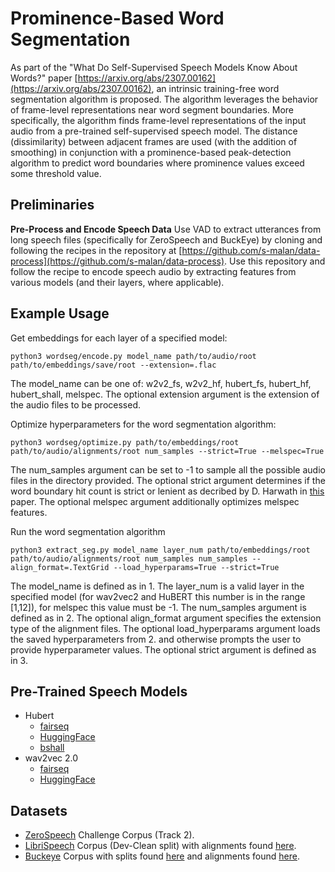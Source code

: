 # Prominence-Based Word Segmentation

As part of the "What Do Self-Supervised Speech Models Know About Words?" paper [https://arxiv.org/abs/2307.00162](https://arxiv.org/abs/2307.00162), an intrinsic training-free word segmentation algorithm is proposed. The algorithm leverages the behavior of frame-level representations near word segment boundaries. More specifically, the algorithm finds frame-level representations of the input audio from a pre-trained self-supervised speech model. The distance (dissimilarity) between adjacent frames are used (with the addition of smoothing) in conjunction with a prominence-based peak-detection algorithm to predict word boundaries where prominence values exceed some threshold value.

## Preliminaries

**Pre-Process and Encode Speech Data**
Use VAD to extract utterances from long speech files (specifically for ZeroSpeech and BuckEye) by cloning and following the recipes in the repository at [https://github.com/s-malan/data-process](https://github.com/s-malan/data-process).
Use this repository and follow the recipe to encode speech audio by extracting features from various models (and their layers, where applicable).

## Example Usage

Get embeddings for each layer of a specified model:

    python3 wordseg/encode.py model_name path/to/audio/root path/to/embeddings/save/root --extension=.flac

The model_name can be one of: w2v2_fs, w2v2_hf, hubert_fs, hubert_hf, hubert_shall, melspec. The optional extension argument is the extension of the audio files to be processed.

Optimize hyperparameters for the word segmentation algorithm:

    python3 wordseg/optimize.py path/to/embeddings/root path/to/audio/alignments/root num_samples --strict=True --melspec=True

The num_samples argument can be set to -1 to sample all the possible audio files in the directory provided. The optional strict argument determines if the word boundary hit count is strict or lenient as decribed by D. Harwath in [this](https://ieeexplore.ieee.org/abstract/document/10022827) paper. The optional melspec argument additionally optimizes melspec features.

Run the word segmentation algorithm

    python3 extract_seg.py model_name layer_num path/to/embeddings/root path/to/audio/alignments/root num_samples num_samples --align_format=.TextGrid --load_hyperparams=True --strict=True

The model_name is defined as in 1. The layer_num is a valid layer in the specified model (for wav2vec2 and HuBERT this number is in the range [1,12]), for melspec this value must be -1. The num_samples argument is defined as in 2. The optional align_format argument specifies the extension type of the alignment files. The optional load_hyperparams argument loads the saved hyperparameters from 2. and otherwise prompts the user to provide hyperparameter values. The optional strict argument is defined as in 3.

## Pre-Trained Speech Models

- Hubert
  - [fairseq](https://github.com/facebookresearch/fairseq/tree/main/examples/hubert)
  - [HuggingFace](https://huggingface.co/docs/transformers/en/model_doc/hubert)
  - [bshall](https://github.com/bshall/hubert/tree/main)
- wav2vec 2.0
  - [fairseq](https://github.com/facebookresearch/fairseq/tree/main/examples/wav2vec)
  - [HuggingFace](https://huggingface.co/docs/transformers/en/model_doc/wav2vec2)

## Datasets

- [ZeroSpeech](https://download.zerospeech.com/) Challenge Corpus (Track 2).
- [LibriSpeech](https://www.openslr.org/12) Corpus (Dev-Clean split) with alignments found [here](https://zenodo.org/records/2619474).
- [Buckeye](https://buckeyecorpus.osu.edu/) Corpus with splits found [here](https://github.com/kamperh/vqwordseg?tab=readme-ov-file#about-the-buckeye-data-splits) and alignments found [here](https://github.com/kamperh/vqwordseg/releases/tag/v1.0).

<!-- ## Results

Results for each model's best performing layer evaluated on each dataset.

### LibriSpeech (Dev-Clean)

#### wav2vec2.0

##### fairseq (layer 7)

    ---------------------------------------------------------------------------
    Word boundaries:
    Precision: 40.85%
    Recall: 47.73%
    F1-score: 44.02%
    R-value: 48.10%
    ---------------------------------------------------------------------------

##### HuggingFace (layer 7)

    ---------------------------------------------------------------------------
    Word boundaries:
    Precision: 42.93%
    Recall: 44.26%
    F1-score: 43.58%
    R-value: 51.28%
    ---------------------------------------------------------------------------

#### HuBERT

##### fairseq (layer 9)

    ---------------------------------------------------------------------------
    Word boundaries:
    Precision: 45.29%
    Recall: 44.66%
    F1-score: 44.97%
    R-value: 53.25%
    ---------------------------------------------------------------------------

##### HuggingFace (layer 9)

    ---------------------------------------------------------------------------
    Word boundaries:
    Precision: 45.29%
    Recall: 44.66%
    F1-score: 44.97%
    R-value: 53.25%
    ---------------------------------------------------------------------------

##### bshall (layer 9, 10)

    ---------------------------------------------------------------------------
    layer 9:
      Word boundaries:
      Precision: 44.59%
      Recall: 46.34%
      F1-score: 45.45%
      R-value: 52.74%

    layer 10:
      Word boundaries:
      Precision: 45.29%
      Recall: 45.02%
      F1-score: 45.15%
      R-value: 53.28%
    ---------------------------------------------------------------------------

#### melspec

    ---------------------------------------------------------------------------
    Word boundaries:
    Precision: 27.48%
    Recall: 24.85%
    F1-score: 26.10%
    R-value: 38.94%
    ---------------------------------------------------------------------------

### BuckEye (Val/Dev)

#### wav2vec2.0

##### fairseq (layer 7)

    ---------------------------------------------------------------------------
    Word boundaries:
    Precision: 35.66%
    Recall: 37.13%
    F1-score: 36.38%
    R-value: 44.82%
    ---------------------------------------------------------------------------

##### HuggingFace (layer 7)

    ---------------------------------------------------------------------------
    Word boundaries:
    Precision: 42.22%
    Recall: 39.49%
    F1-score: 40.81%
    R-value: 50.46%
    ---------------------------------------------------------------------------

#### HuBERT

##### fairseq (layer 9)

    ---------------------------------------------------------------------------
    Word boundaries:
    Precision: 42.20%
    Recall: 33.72%
    F1-score: 37.49%
    R-value: 49.04%
    ---------------------------------------------------------------------------

##### HuggingFace (layer 9)

    ---------------------------------------------------------------------------
    Word boundaries:
    Precision: 42.20%
    Recall: 33.72%
    F1-score: 37.49%
    R-value: 49.04%
    ---------------------------------------------------------------------------

##### bshall (layer 9, 10)

    ---------------------------------------------------------------------------
    layer 9:
      Word boundaries:
      Precision: 46.66%
      Recall: 34.76%
      F1-score: 39.84%
      R-value: 50.92%

    layer 10:
      Word boundaries:
      Precision: 48.07%
      Recall: 33.44%
      F1-score: 39.44%
      R-value: 50.63%
    ---------------------------------------------------------------------------

#### melspec

    ---------------------------------------------------------------------------
    Word boundaries:
    Precision: 26.71%
    Recall: 23.96%
    F1-score: 25.26%
    R-value: 38.39%
    ---------------------------------------------------------------------------

### BuckEye (Test)

#### wav2vec2.0

##### fairseq (layer 7)

    ---------------------------------------------------------------------------
    Word boundaries:
    Precision: 33.91%
    Recall: 36.98%
    F1-score: 35.38%
    R-value: 42.69%
    ---------------------------------------------------------------------------

##### HuggingFace (layer 7)

    ---------------------------------------------------------------------------
    Word boundaries:
    Precision: 42.54%
    Recall: 41.17%
    F1-score: 41.85%
    R-value: 50.88%
    ---------------------------------------------------------------------------

#### HuBERT

##### fairseq (layer 9)

    ---------------------------------------------------------------------------
    Word boundaries:
    Precision: 42.00%
    Recall: 34.92%
    F1-score: 38.13%
    R-value: 49.33%
    ---------------------------------------------------------------------------

##### HuggingFace (layer 9)

    ---------------------------------------------------------------------------
    Word boundaries:
    Precision: 42.00%
    Recall: 34.92%
    F1-score: 38.13%
    R-value: 49.33%
    ---------------------------------------------------------------------------

##### bshall (layer 9, 10)

    ---------------------------------------------------------------------------
    layer 9:
      Word boundaries:
      Precision: 46.40%
      Recall: 36.04%
      F1-score: 40.57%
      R-value: 51.41%

    layer 10:
      Word boundaries:
      Precision: 47.31%
      Recall: 34.29%
      F1-score: 39.76%
      R-value: 50.88%
    ---------------------------------------------------------------------------

#### melspec

    ---------------------------------------------------------------------------
    Word boundaries:
    Precision: 25.83%
    Recall: 23.47%
    F1-score: 24.59%
    R-value: 37.64%
    --------------------------------------------------------------------------- -->

<!-- #### Notes
- to use venv for [HuggingFace](https://huggingface.co/docs/transformers/en/installation):
  - create: python -m venv .venv
  - activate: source .env/bin/activate OR source .venv/bin/activate
  - deactivate: deactivate
  - delete: deactivate AND sudo rm -rf venv 
- optimize used for other datasets
  - r_rval_copy is buckeye test
  - r_rval is ZS2017 train
  - r_rval_ls is librispeech dev clean 
    - other: {'hubert_shall': {9: {'distance': 'cosine', 'window_size': 5, 'prominence': 0.2, 'precision': 0.4067757636147626, 'recall': 0.5210944915392923, 'f1': 0.4568927789934354, 'rval': 0.45368183473994717}, 10: {'distance': 'cosine', 'window_size': 5, 'prominence': 0.2, 'precision': 0.4039373990808595, 'recall': 0.5337611607142857, 'f1': 0.45986227180814204, 'rval': 0.4383887500492858}}}-->
